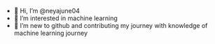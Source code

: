 - 👋 Hi, I’m @neyajune04
- 👀 I’m interested in machine learning 
- 🌱 I’m new to github and contributing my journey with knowledge of machine learning journey

<!---
neyajune04/neyajune04 is a ✨ special ✨ repository because its `README.md` (this file) appears on your GitHub profile.
You can click the Preview link to take a look at your changes.
--->
